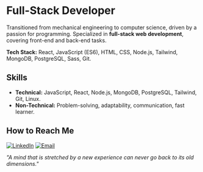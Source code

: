 # Full-Stack Developer

Transitioned from mechanical engineering to computer science, driven by a passion for programming. Specialized in **full-stack web development**, covering front-end and back-end tasks.

**Tech Stack:** React, JavaScript (ES6), HTML, CSS, Node.js, Tailwind, MongoDB, PostgreSQL, Sass, Git.

## Skills

- **Technical:** JavaScript, React, Node.js, MongoDB, PostgreSQL, Tailwind, Git, Linux.
- **Non-Technical:** Problem-solving, adaptability, communication, fast learner.

## How to Reach Me
[![LinkedIn](https://img.shields.io/badge/-LinkedIn-0077B5?style=flat&logo=linkedin&logoColor=white)](https://www.linkedin.com/in/gvnwv/) [![Email](https://img.shields.io/badge/-Email-D14836?style=flat&logo=gmail&logoColor=white)](mailto:geoxp98@gmail.com)

_"A mind that is stretched by a new experience can never go back to its old dimensions."_
